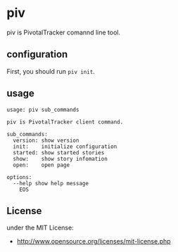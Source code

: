 # piv

piv is PivotalTracker comannd line tool.

## configuration

First, you should run `piv init`.

## usage

```
usage: piv sub_commands

piv is PivotalTracker client command.

sub_commands:
  version: show version
  init:    initialize configuration
  started: show started stories
  show:    show story infomation
  open:    open page

options:
  --help show help message
    EOS
```

## License

under the MIT License:

* http://www.opensource.org/licenses/mit-license.php

